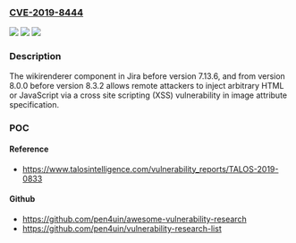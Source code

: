 ### [CVE-2019-8444](https://cve.mitre.org/cgi-bin/cvename.cgi?name=CVE-2019-8444)
![](https://img.shields.io/static/v1?label=Product&message=Jira&color=blue)
![](https://img.shields.io/static/v1?label=Version&message=%3C%207.13.6%20&color=brighgreen)
![](https://img.shields.io/static/v1?label=Vulnerability&message=Cross%20Site%20Scripting%20(XSS)&color=brighgreen)

### Description

The wikirenderer component in Jira before version 7.13.6, and from version 8.0.0 before version 8.3.2 allows remote attackers to inject arbitrary HTML or JavaScript via a cross site scripting (XSS) vulnerability in image attribute specification.

### POC

#### Reference
- https://www.talosintelligence.com/vulnerability_reports/TALOS-2019-0833

#### Github
- https://github.com/pen4uin/awesome-vulnerability-research
- https://github.com/pen4uin/vulnerability-research-list

